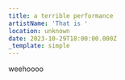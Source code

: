 ```yaml
---
title: a terrible performance
artistName: 'That is '
location: unknown
date: 2023-10-29T18:00:00.000Z
_template: simple
---
```


weehoooo
